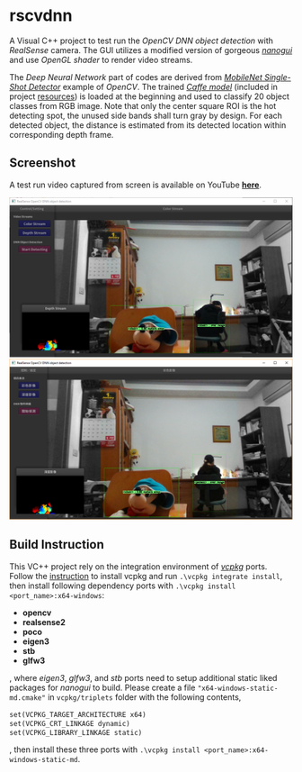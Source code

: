 # rscvdnn
A Visual C++ project to test run the *OpenCV DNN object detection* with *RealSense* camera. The GUI utilizes a modified version of gorgeous [*nanogui*](https://github.com/wjakob/nanogui) and use *OpenGL shader* to render video streams.

The *Deep Neural Network* part of codes are derived from [*MobileNet Single-Shot Detector*](https://github.com/opencv/opencv/blob/master/samples/dnn/ssd_mobilenet_object_detection.cpp) example of *OpenCV*. The trained [*Caffe model*](https://github.com/chuanqi305/MobileNet-SSD) (included in project [resources](https://github.com/twMr7/rscvdnn/tree/master/resources)) is loaded at the beginning and used to classify 20 object classes from RGB image. Note that only the center square ROI is the hot detecting spot, the unused side bands shall turn gray by design. For each detected object, the distance is estimated from its detected location within corresponding depth frame.

## Screenshot
A test run video captured from screen is available on YouTube [**here**](https://youtu.be/PoBSpZ8VH08).

![screenshot_eng](./resources/screenshot_eng.png)
![screenshot_zh_TW](./resources/screenshot_cht.png)

## Build Instruction

This VC++ project rely on the integration environment of [*vcpkg*](https://github.com/Microsoft/vcpkg) ports. Follow the [instruction](https://github.com/Microsoft/vcpkg/blob/master/README.md) to install vcpkg and run `.\vcpkg integrate install`, then install following dependency ports with `.\vcpkg install <port_name>:x64-windows`:
 
- **opencv**
- **realsense2**
- **poco**
- **eigen3**
- **stb**
- **glfw3**

, where *eigen3*, *glfw3*, and *stb* ports need to setup additional static liked packages for *nanogui* to build. Please create a file `"x64-windows-static-md.cmake"` in `vcpkg/triplets` folder with the following contents,
```
set(VCPKG_TARGET_ARCHITECTURE x64)
set(VCPKG_CRT_LINKAGE dynamic)
set(VCPKG_LIBRARY_LINKAGE static)
``` 
, then install these three ports with `.\vcpkg install <port_name>:x64-windows-static-md`.